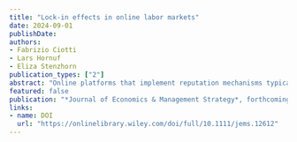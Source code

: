 ```yaml
---
title: "Lock-in effects in online labor markets"
date: 2024-09-01
publishDate: 
authors: 
- Fabrizio Ciotti
- Lars Hornuf
- Eliza Stenzhorn
publication_types: ["2"]
abstract: "Online platforms that implement reputation mechanisms typically prevent the transfer of ratings to other platforms, leading to lock‐in effects and high switching costs for users. Platforms are able to capitalize on this arrangement, for example, by charging their users higher fees. In this paper, we theoretically and experimentally investigate the effects of platform pricing on workers' switching behavior in online labor markets and analyze whether a policy regime with reputation portability could mitigate lock‐in effects and reduce the likelihood of worker capitalization by the platform. We examine switching motives in depth, differentiating between monetary motives and fairness preferences. We provide theoretical evidence for the existence of switching costs if reputation mechanisms are platform‐specific. Our model predicts that reputation portability lowers switching costs, eliminating the possibility for platforms to capitalize on lock‐in effects. We test our predictions using an online lab‐in‐the‐field experiment. The results are in line with our theoretical model and show that platforms can capitalize on lock‐in effects more effectively in a policy regime without reputation portability. We also find that reputation portability has a positive impact on worker mobility and the wages of highly rated workers. The data further show that the switching of workers is primarily driven by monetary motives, but perceiving the platform fee as unfair also plays a significant role for workers."
featured: false
publication: "*Journal of Economics & Management Strategy*, forthcoming"
links:
- name: DOI
  url: "https://onlinelibrary.wiley.com/doi/full/10.1111/jems.12612"
---
```


